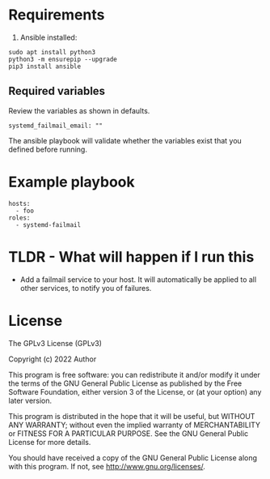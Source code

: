 # Requirements

1. Ansible installed:

```
sudo apt install python3
python3 -m ensurepip --upgrade
pip3 install ansible
```

## Required variables

Review the variables as shown in defaults.

```
systemd_failmail_email: ""
```

The ansible playbook will validate whether the variables exist that you defined before running.

# Example playbook

```
hosts:
  - foo
roles:
  - systemd-failmail

```

# TLDR - What will happen if I run this

- Add a failmail service to your host. It will automatically be applied to all other services, to notify you of failures.

# License

The GPLv3 License (GPLv3)

Copyright (c) 2022 Author

This program is free software: you can redistribute it and/or modify
it under the terms of the GNU General Public License as published by
the Free Software Foundation, either version 3 of the License, or
(at your option) any later version.

This program is distributed in the hope that it will be useful,
but WITHOUT ANY WARRANTY; without even the implied warranty of
MERCHANTABILITY or FITNESS FOR A PARTICULAR PURPOSE. See the
GNU General Public License for more details.

You should have received a copy of the GNU General Public License
along with this program. If not, see <http://www.gnu.org/licenses/>.

